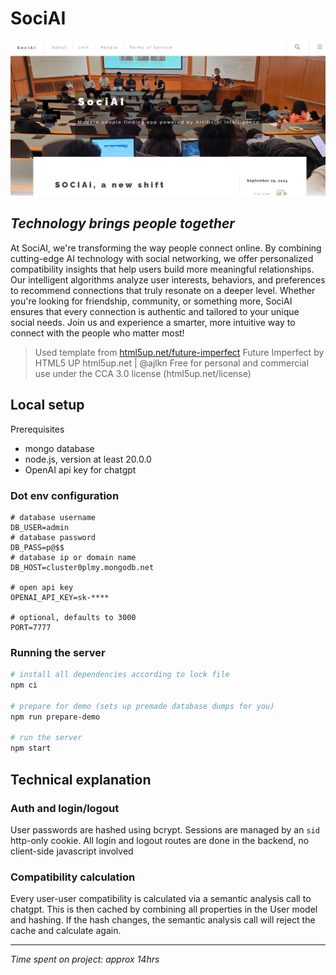 # SociAI

![banner](docs/banner.png)

## *Technology brings people together*

At SociAI, we're transforming the way people connect online. By combining cutting-edge AI technology with social networking, we offer personalized compatibility insights that help users build more meaningful relationships. Our intelligent algorithms analyze user interests, behaviors, and preferences to recommend connections that truly resonate on a deeper level. Whether you're looking for friendship, community, or something more, SociAI ensures that every connection is authentic and tailored to your unique social needs. Join us and experience a smarter, more intuitive way to connect with the people who matter most!

> Used template from [html5up.net/future-imperfect](https://html5up.net/future-imperfect)
> Future Imperfect by HTML5 UP
> html5up.net | @ajlkn
> Free for personal and commercial use under the CCA 3.0 license (html5up.net/license)

## Local setup

Prerequisites

- mongo database
- node.js, version at least 20.0.0
- OpenAI api key for chatgpt

### Dot env configuration

```env
# database username
DB_USER=admin
# database password
DB_PASS=p@$$
# database ip or domain name
DB_HOST=cluster0plmy.mongodb.net

# open api key
OPENAI_API_KEY=sk-****

# optional, defaults to 3000
PORT=7777
```

### Running the server

```bash
# install all dependencies according to lock file
npm ci

# prepare for demo (sets up premade database dumps for you)
npm run prepare-demo

# run the server
npm start
```

## Technical explanation

### Auth and login/logout

User passwords are hashed using bcrypt. Sessions are managed by an `sid` http-only cookie. All login and logout routes are done in the backend, no client-side javascript involved

### Compatibility calculation

Every user-user compatibility is calculated via a semantic analysis call to chatgpt. This is then cached by combining all properties in the User model and hashing. If the hash changes, the semantic analysis call will reject the cache and calculate again.

---

*Time spent on project: approx 14hrs*
